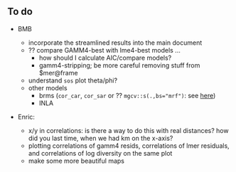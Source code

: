 ## To do

- BMB
    - incorporate the streamlined results into the main document
	- ?? compare GAMM4-best with lme4-best models ...
 	     - how should I calculate AIC/compare models?
		 - gamm4-stripping; be more careful removing stuff from $mer@frame
    - understand `sos` plot theta/phi?
    - other models
        - brms (`cor_car`, `cor_sar` or ?? `mgcv::s(.,bs="mrf")`: see [here](https://github.com/paul-buerkner/brms/issues/6))
		- INLA
	
- Enric: 
    - x/y in correlations: is there a way to do this with real distances? how did you last time, when we had km on the x-axis?
	- plotting correlations of gamm4 resids, correlations of lmer residuals, and correlations of log diversity on the same plot 
    - make some more beautiful maps
	
